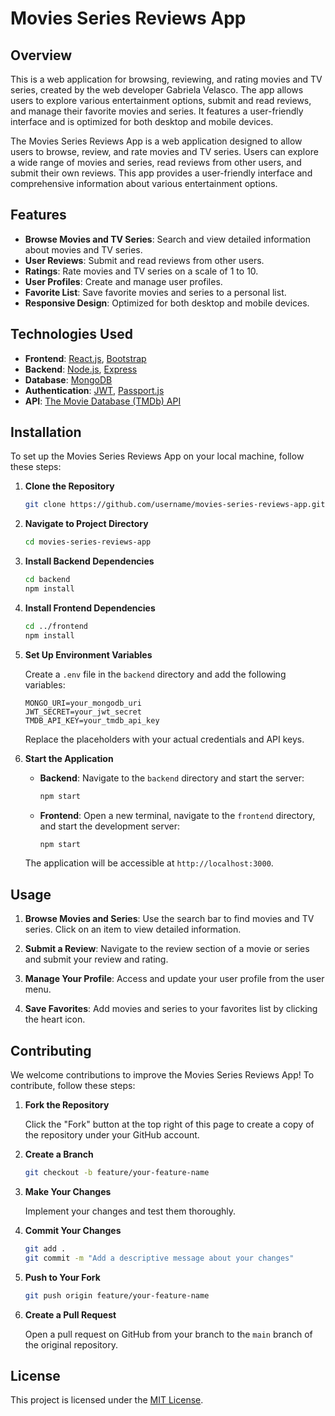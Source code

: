 
# Movies Series Reviews App

## Overview

This is a web application for browsing, reviewing, and rating movies and TV series, created by the web developer Gabriela Velasco. The app allows users to explore various entertainment options, submit and read reviews, and manage their favorite movies and series. It features a user-friendly interface and is optimized for both desktop and mobile devices.

The Movies Series Reviews App is a web application designed to allow users to browse, review, and rate movies and TV series. Users can explore a wide range of movies and series, read reviews from other users, and submit their own reviews. This app provides a user-friendly interface and comprehensive information about various entertainment options.

## Features

- **Browse Movies and TV Series**: Search and view detailed information about movies and TV series.
- **User Reviews**: Submit and read reviews from other users.
- **Ratings**: Rate movies and TV series on a scale of 1 to 10.
- **User Profiles**: Create and manage user profiles.
- **Favorite List**: Save favorite movies and series to a personal list.
- **Responsive Design**: Optimized for both desktop and mobile devices.

## Technologies Used

- **Frontend**: [React.js](https://reactjs.org/), [Bootstrap](https://getbootstrap.com/)
- **Backend**: [Node.js](https://nodejs.org/), [Express](https://expressjs.com/)
- **Database**: [MongoDB](https://www.mongodb.com/)
- **Authentication**: [JWT](https://jwt.io/), [Passport.js](http://www.passportjs.org/)
- **API**: [The Movie Database (TMDb) API](https://www.themoviedb.org/documentation/api)

## Installation

To set up the Movies Series Reviews App on your local machine, follow these steps:

1. **Clone the Repository**

   ```bash
   git clone https://github.com/username/movies-series-reviews-app.git
   ```

2. **Navigate to Project Directory**

   ```bash
   cd movies-series-reviews-app
   ```

3. **Install Backend Dependencies**

   ```bash
   cd backend
   npm install
   ```

4. **Install Frontend Dependencies**

   ```bash
   cd ../frontend
   npm install
   ```

5. **Set Up Environment Variables**

   Create a `.env` file in the `backend` directory and add the following variables:

   ```env
   MONGO_URI=your_mongodb_uri
   JWT_SECRET=your_jwt_secret
   TMDB_API_KEY=your_tmdb_api_key
   ```

   Replace the placeholders with your actual credentials and API keys.

6. **Start the Application**

   - **Backend**: Navigate to the `backend` directory and start the server:

     ```bash
     npm start
     ```

   - **Frontend**: Open a new terminal, navigate to the `frontend` directory, and start the development server:

     ```bash
     npm start
     ```

   The application will be accessible at `http://localhost:3000`.

## Usage

1. **Browse Movies and Series**: Use the search bar to find movies and TV series. Click on an item to view detailed information.

2. **Submit a Review**: Navigate to the review section of a movie or series and submit your review and rating.

3. **Manage Your Profile**: Access and update your user profile from the user menu.

4. **Save Favorites**: Add movies and series to your favorites list by clicking the heart icon.

## Contributing

We welcome contributions to improve the Movies Series Reviews App! To contribute, follow these steps:

1. **Fork the Repository**

   Click the "Fork" button at the top right of this page to create a copy of the repository under your GitHub account.

2. **Create a Branch**

   ```bash
   git checkout -b feature/your-feature-name
   ```

3. **Make Your Changes**

   Implement your changes and test them thoroughly.

4. **Commit Your Changes**

   ```bash
   git add .
   git commit -m "Add a descriptive message about your changes"
   ```

5. **Push to Your Fork**

   ```bash
   git push origin feature/your-feature-name
   ```

6. **Create a Pull Request**

   Open a pull request on GitHub from your branch to the `main` branch of the original repository.

## License

This project is licensed under the [MIT License](LICENSE).


